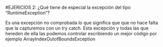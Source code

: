 #EJERICIOS 2:  ¿Qué tiene de especial la excepción del tipo “RuntimeException”?

Es una excepción no comprobada lo que significa que que no hace falta que la capturemos con un try catch. Esta excepción y todas las que hereden de ella las podemos controlar escribiendo un mejor código por ejemplo ArrayIndexOutofBoundsException
